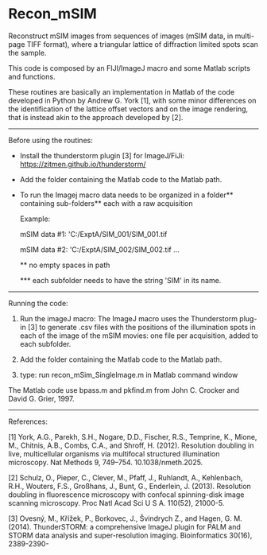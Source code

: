 # Recon_mSIM

Reconstruct mSIM images from sequences of images (mSIM data, in multi-page TIFF format), where a triangular lattice of diffraction limited spots scan the sample.

This code is composed by an FIJI/ImageJ macro and some Matlab scripts and functions.

These routines are basically an implementation in Matlab of the code developed in Python by Andrew G. York [1], with some minor differences on the identification of the lattice offset vectors and on the image rendering, that is instead akin to the approach developed by [2].

__________________
Before using the routines:

* Install the thunderstorm plugin [3] for ImageJ/FiJi: https://zitmen.github.io/thunderstorm/

* Add the folder containing the Matlab code to the Matlab path.

* To run the Imagej macro data needs to be organized in a folder** containing sub-folders** each with a raw acquisition

	Example:

	mSIM data #1: 'C:/ExptA/SIM_001/SIM_001.tif

	mSIM data #2: 'C:/ExptA/SIM_002/SIM_002.tif
	...

	** no empty spaces in path
	
	*** each subfolder needs to have the string 'SIM' in its name.
__________________

Running the code:

1. Run the imageJ macro: 
The ImageJ macro uses the Thunderstorm plug-in [3] to generate .csv files with the positions of the illumination spots in each of the image of the mSIM movies: one file per acquisition, added to each subfolder.

2. Add the folder containing the Matlab code to the Matlab path.

3. type: run recon_mSim_SingleImage.m in Matlab command window




The Matlab code use bpass.m and pkfind.m from John C. Crocker and David G. Grier, 1997.  



__________________
References:

[1] York, A.G., Parekh, S.H., Nogare, D.D., Fischer, R.S., Temprine, K., Mione, M., Chitnis, A.B., Combs, C.A., and Shroff, H. (2012). Resolution doubling in live, multicellular organisms via multifocal structured illumination microscopy. Nat Methods 9, 749–754. 10.1038/nmeth.2025.

[2] Schulz, O., Pieper, C., Clever, M., Pfaff, J., Ruhlandt, A., Kehlenbach, R.H., Wouters, F.S., Großhans, J., Bunt, G., Enderlein, J. (2013). Resolution doubling in fluorescence microscopy with confocal spinning-disk image scanning microscopy. Proc Natl Acad Sci U S A. 110(52), 21000-5. 

[3] Ovesný, M., Křížek, P., Borkovec, J., Švindrych Z., and Hagen, G. M. (2014). ThunderSTORM: a comprehensive ImageJ plugin for PALM and STORM data analysis and super-resolution imaging. Bioinformatics 30(16), 2389-2390-


